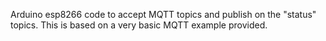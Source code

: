 Arduino esp8266 code to accept MQTT topics and publish on the "status" topics.  This is based on a very basic MQTT example provided.